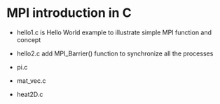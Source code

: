 # MPI introduction in C

* hello1.c is Hello World example to illustrate simple MPI function and concept

* hello2.c add MPI_Barrier() function to synchronize all the processes

* pi.c

* mat_vec.c

* heat2D.c
